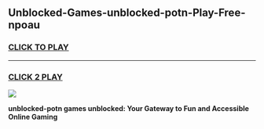 
## Unblocked-Games-unblocked-potn-Play-Free-npoau
<h3>
<a href="https://premium76.site?title=unblocked-potn&ref=18A1">CLICK TO PLAY</a></h3>
<hr>

<h3>
<a href="https://premium76.site?title=unblocked-potn&ref=18A1">CLICK 2 PLAY</a>
  
</h3>

<a href="https://premium76.site?title=unblocked-potn&ref=18A1"><img src="https://clearcache.store/games.png"></a>


**unblocked-potn games unblocked: Your Gateway to Fun and Accessible Online Gaming**
